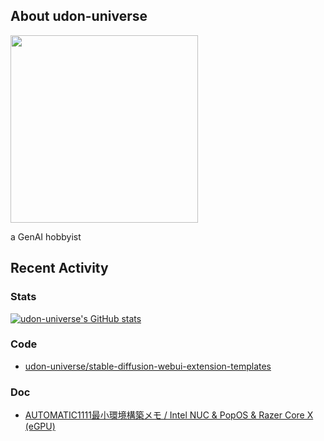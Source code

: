 ## About udon-universe

<img src="https://user-images.githubusercontent.com/128375799/232276793-07f21b11-b3a9-460d-8642-7c7946922eba.png" width="300" />

a GenAI hobbyist


## Recent Activity
### Stats
[![udon-universe's GitHub stats](https://github-readme-stats.vercel.app/api?username=udon-universe&show_icons=true)](https://github.com/udon-universe)
### Code
- [udon-universe/stable-diffusion-webui-extension-templates
](https://github.com/udon-universe/stable-diffusion-webui-extension-templates)
### Doc
- [AUTOMATIC1111最小環境構築メモ / Intel NUC & PopOS & Razer Core X (eGPU)](https://gist.github.com/udon-universe/a38fef211eef0411661010f80667a794)


